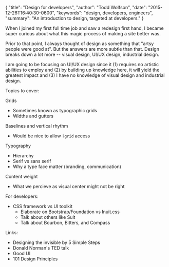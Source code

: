 {
  "title": "Design for developers",
  "author": "Todd Wolfson",
  "date": "2015-12-26T16:40:30-0600",
  "keywords": "design, developers, engineers",
  "summary": "An introduction to design, targeted at developers."
}

When I joined my first full time job and saw a redesign first hand, I became super curious about what this magic process of making a site better was.

Prior to that point, I always thought of design as something that "artsy people were good at". But the answers are more subtle than that. Design breaks down a lot more -- visual design, UI/UX design, industrial design.

I am going to be focusing on UI/UX design since it (1) requires no artistic abilities to employ and (2) by building up knowledge here, it will yield the greatest impact and (3) I have no knowledge of visual design and industrial design.

Topics to cover:

Grids
- Sometimes known as typographic grids
- Widths and gutters

Baselines and vertical rhythm
- Would be nice to allow `?grid` access

Typography
- Hierarchy
- Serif vs sans serif
- Why a type face matter (branding, communication)

Content weight
- What we percieve as visual center might not be right

For developers:
- CSS framework vs UI toolkit
    - Elaborate on Bootstrap/Foundation vs Inuit.css
    - Talk about others like Suit
    - Talk about Bourbon, Bitters, and Compass

Links:
- Designing the invisible by 5 Simple Steps
- Donald Norman's TED talk
- Good UI
- 101 Design Principles
